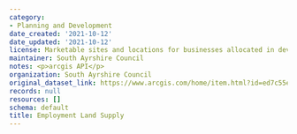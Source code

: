 ```yaml
---
category:
- Planning and Development
date_created: '2021-10-12'
date_updated: '2021-10-12'
license: Marketable sites and locations for businesses allocated in development plans
maintainer: South Ayrshire Council
notes: <p>arcgis API</p>
organization: South Ayrshire Council
original_dataset_link: https://www.arcgis.com/home/item.html?id=ed7c55e6dd21435d82c4bafc1b0064d3
records: null
resources: []
schema: default
title: Employment Land Supply
---
```

